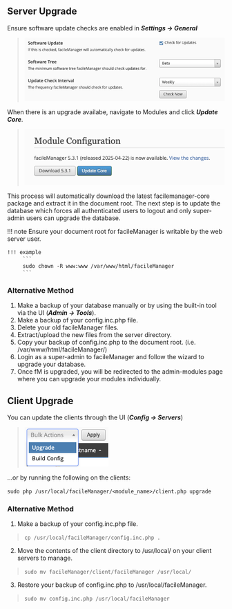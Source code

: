 ## Server Upgrade

Ensure software update checks are enabled in **_Settings → General_**
>![Software Tree Selection](../images/SoftwareTree.png)

When there is an upgrade availabe, navigate to Modules and click **_Update Core_**.
>![Core Upgrade Available](../images/CoreUpgradeAvailable.png)

This process will automatically download the latest facilemanager-core package and extract it in the document root. The next step is to update the database which forces all authenticated users to logout and only super-admin users can upgrade the database.

!!! note
    Ensure your document root for facileManager is writable by the web server user.

    !!! example
         ```
         sudo chown -R www:www /var/www/html/facileManager
         ```

### Alternative Method
1. Make a backup of your database manually or by using the built-in tool via the UI (**_Admin → Tools_**).
2. Make a backup of your config.inc.php file.
3. Delete your old facileManager files.
4. Extract/upload the new files from the server directory.
5. Copy your backup of config.inc.php to the document root.
   (i.e. /var/www/html/facileManager/)
6. Login as a super-admin to facileManager and follow the wizard to upgrade 
   your database.
7. Once fM is upgraded, you will be redirected to the admin-modules page where
   you can upgrade your modules individually.

## Client Upgrade

You can update the clients through the UI (**_Config → Servers_**) 
>![Client Software Upgrade](../images/UpgradeClient.png)

...or by running the following on the clients:

`sudo php /usr/local/facileManager/<module_name>/client.php upgrade`

### Alternative Method
1. Make a backup of your config.inc.php file.
>`cp /usr/local/facileManager/config.inc.php .`
2. Move the contents of the client directory to /usr/local/ on your client
   servers to manage.
>`sudo mv facileManager/client/facileManager /usr/local/`
3. Restore your backup of config.inc.php to /usr/local/facileManager.
>`sudo mv config.inc.php /usr/local/facileManager`